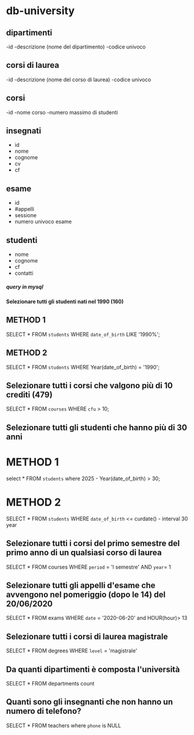 # db-university

## dipartimenti
-id
-descrizione (nome del dipartimento)
-codice univoco

## corsi di laurea
-id
-descrizione (nome del corso di laurea)
-codice univoco

## corsi
-id
-nome corso
-numero massimo di studenti

## insegnati
- id
- nome
- cognome
- cv
- cf

## esame
- id
- #appelli
- sessione
- numero univoco esame

## studenti
- nome  
- cognome 
- cf 
- contatti

##### query in mysql

#### Selezionare tutti gli studenti nati nel 1990 (160)
## METHOD 1
SELECT * 
FROM `students`
WHERE `date_of_birth` 
LIKE '1990%';

## METHOD 2
SELECT * 
FROM `students`
WHERE Year(date_of_birth) = '1990';


## Selezionare tutti i corsi che valgono più di 10 crediti (479)

SELECT * 
FROM `courses`
WHERE `cfu` > 10;

## Selezionare tutti gli studenti che hanno più di 30 anni
# METHOD 1
select *
FROM `students`
where 2025 - Year(date_of_birth) > 30;

# METHOD 2
SELECT *
FROM `students`
WHERE `date_of_birth` <= curdate() - interval 30 year

## Selezionare tutti i corsi del primo semestre del primo anno di un qualsiasi corso di laurea

SELECT * 
FROM  courses 
WHERE `period` = 'I semestre' AND `year`= 1

## Selezionare tutti gli appelli d'esame che avvengono nel pomeriggio (dopo le 14) del 20/06/2020 

SELECT * 
FROM  exams
WHERE `date` = '2020-06-20' and HOUR(hour)> 13


## Selezionare tutti i corsi di laurea magistrale 
SELECT * 
FROM  degrees
WHERE `level` = 'magistrale'

## Da quanti dipartimenti è composta l'università
SELECT * 
FROM departments 
count

## Quanti sono gli insegnanti che non hanno un numero di telefono?
SELECT * 
FROM teachers
where `phone` is NULL